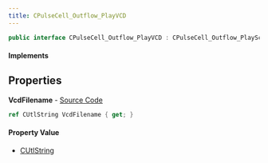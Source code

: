 ```yaml
---
title: CPulseCell_Outflow_PlayVCD
---
```


```csharp
public interface CPulseCell_Outflow_PlayVCD : CPulseCell_Outflow_PlaySceneBase, CPulseCell_BaseYieldingInflow, CPulseCell_BaseFlow, CPulseCell_Base, ISchemaClass<CPulseCell_Base>, ISchemaClass<CPulseCell_BaseFlow>, ISchemaClass<CPulseCell_BaseYieldingInflow>, ISchemaClass<CPulseCell_Outflow_PlaySceneBase>, ISchemaClass<CPulseCell_Outflow_PlayVCD>, ISchemaField, ISchemaClass, INativeHandle
```

#### Implements

## Properties

**VcdFilename** - [Source Code](https://github.com/swiftly-solution/swiftlys2/blob/master/managed/src/SwiftlyS2.Generated/Schemas/Interfaces/CPulseCell_Outflow_PlayVCD.cs#L16)

```csharp
ref CUtlString VcdFilename { get; }
```

#### Property Value

- [CUtlString](/docs/api/shared/natives/cutlstring)

